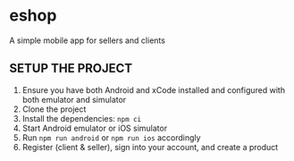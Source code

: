 # eshop
A simple mobile app for sellers and clients

## SETUP THE PROJECT

1. Ensure you have both Android and xCode installed and configured with both emulator and simulator
2. Clone the project
3. Install the dependencies: `npm ci`
4. Start Android emulator or iOS simulator
5. Run `npm run android` or `npm run ios` accordingly
6. Register (client & seller), sign into your account, and create a product
